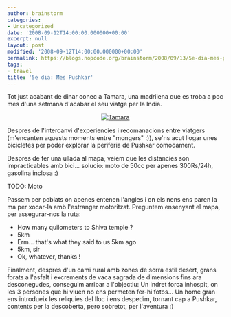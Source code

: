 ```yaml
---
author: brainstorm
categories:
- Uncategorized
date: '2008-09-12T14:00:00.000000+00:00'
excerpt: null
layout: post
modified: '2008-09-12T14:00:00.000000+00:00'
permalink: https://blogs.nopcode.org/brainstorm/2008/09/13/5e-dia-mes-pushkar/
tags:
- travel
title: '5e dia: Mes Pushkar'
---
```


Tot just acabant de dinar conec a Tamara, una madrilena que es troba a poc mes d'una setmana d'acabar el seu viatge per la India.

<div class='flickr_photo'>
  <center>
    <a href="http://www.flickr.com/photos/rvalls/3033882875/" title="Tamara" target="_blank" class="flickr-image aligncenter"><img src="http://farm4.static.flickr.com/3174/3033882875_ff82bf03bd_m.jpg" alt="Tamara" class="" /></a>
  </center>
</div>

Despres de l'intercanvi d'experiencies i recomanacions entre viatgers (m'encanten aquests moments entre "mongers" :)), se'ns acut llogar unes bicicletes per poder explorar la periferia de Pushkar comodament.

<!--more-->

Despres de fer una ullada al mapa, veiem que les distancies son impracticables amb bici... solucio: moto de 50cc per apenes 300Rs/24h, gasolina inclosa :) 

TODO: Moto

Passem per poblats on apenes entenen l'angles i on els nens ens paren la ma per xocar-la amb l'estranger motoritzat. Preguntem ensenyant el mapa, per assegurar-nos la ruta:

- How many quilometers to Shiva temple ?  
- 5km  
- Erm... that's what they said to us 5km ago  
- 5km, sir  
- Ok, whatever, thanks !

Finalment, despres d'un cami rural amb zones de sorra estil desert, grans forats a l'asfalt i excrements de vaca sagrada de dimensions fins ara desconegudes, conseguim arribar a l'objectiu: Un indret forca inhospit, on les 3 persones que hi viuen no ens permeten fer-hi fotos... Un home gran ens introdueix les reliquies del lloc i ens despedim, tornant cap a Pushkar, contents per la descoberta, pero sobretot, per l'aventura :)